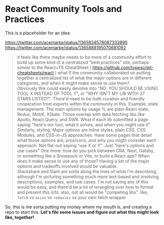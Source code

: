 # React Community Tools and Practices

This is a placeholder for an idea:

https://twitter.com/acemarke/status/1365834578087333895
https://twitter.com/acemarke/status/1365888195070681092

> it feels like there maybe needs to be more of a community effort to build up some kind of a centralized "best practices" site, perhaps similar to the React+TS CheatSheet ( https://github.com/typescript-cheatsheets/react )
> what if the community collaborated on putting together a centralized list of what the major options are in different categories, and when it might make sense to use them?  
> Obviously this could easily devolve into "NO, YOU SHOULD BE USING TOOL X INSTEAD OF TOOL Y", or "WHY ISN'T MY LIB WITH 27 STARS LISTED?".  There'd need to be both curation and friendly cooperation from experts within the community in this.
> Example, state management. The main options by usage % are plain React state, Redux, MobX, XState. Those overlap with data fetching libs like Apollo, React Query, and SWR. What if each lib submitted a page saying "here's our tool, what it solves, and when you might use it"  
> Similarly, styling. Major options are inline styles, plain CSS, CSS Modules, and CSS-in-JS approaches. Have some pages that detail what those options are, pros/cons, and why you might consider each approach. Not flat-out saying "use X or Y". Just "here's options and use cases"
> One more: how do you pick between CRA, Next, Gatsby, or something like a Snowpack or Vite, to build a React app? When does it make sense to use any of those? Having a list of the major options and tradeoffs involved would be valuable.  
> Stackshare and Slant are _sorta_ along the lines of what I'm describing, although I'm picturing something much more text-based and involving descriptions, examples, and use cases.
> I'm not saying any of this would be easy, and there'd be a lot of wrangling over how to format and present this info. also, not all would be "competing libs". like, `fetch` vs `axios` vs `redaxios` vs your own fetch wrapper

So, this is me sorta putting my money where my mouth is, and creating a repo to start this.  **Let's file some issues and figure out what this might look like, together!**
